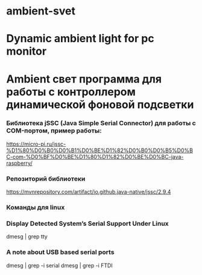 # ambient-svet
# Dynamic ambient light for pc monitor

# Ambient свет программа для работы с контроллером динамической фоновой подсветки

### Библиотека jSSC (Java Simple Serial Connector) для работы с COM-портом, пример работы:
https://micro-pi.ru/jssc-%D1%80%D0%B0%D0%B1%D0%BE%D1%82%D0%B0%D0%B5%D0%BC-com-%D0%BF%D0%BE%D1%80%D1%82%D0%BE%D0%BC-java-raspberry/

### Репозиторий библиотеки
https://mvnrepository.com/artifact/io.github.java-native/jssc/2.9.4

### Команды для linux
### Display Detected System’s Serial Support Under Linux
dmesg | grep tty

### A note about USB based serial ports
dmesg | grep -i serial dmesg | grep -i FTDI
